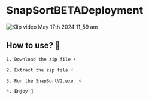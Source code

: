 # SnapSortBETADeployment

![Klip video May 17th 2024 11_59 am](https://github.com/dayummson/SnapSortBETADeployment/assets/121912725/bb40ad2c-521f-4475-b498-0d27c759e73b)

## How to use? 🤔

```bash
1. Download the zip file ⚡

2. Extract the zip file ⚡

3. Run the SnapSortV2.exe  ⚡

4. Enjoy!🤗
```
